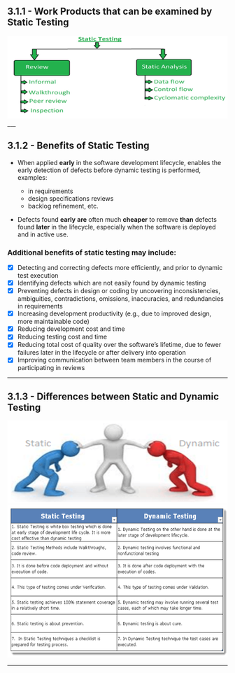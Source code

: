 ## 3.1.1 - **Work Products that can be examined by Static Testing**

<img src="../../images/istqb/static_dynamic_test/static-test-tech.jpg" alt="Work Products that can be examined by Static Testing" width="800" height="190"/>
___

## 3.1.2 - **Benefits of Static Testing**

- When applied **early** in the software development
lifecycle, enables the early detection of defects before dynamic testing is performed, examples:
    - in requirements
    - design specifications reviews
    - backlog refinement, etc.

- Defects found **early** **are** often much **cheaper** to remove **than** defects found **later** in the lifecycle, especially when the software is deployed and in active use.

### **Additional benefits of static testing may include:**

- [x] Detecting and correcting defects more efficiently, and prior to dynamic test execution
- [x] Identifying defects which are not easily found by dynamic testing
- [x] Preventing defects in design or coding by uncovering inconsistencies, ambiguities, contradictions,
omissions, inaccuracies, and redundancies in requirements
- [x] Increasing development productivity (e.g., due to improved design, more maintainable code)
- [x] Reducing development cost and time
- [x] Reducing testing cost and time
- [x] Reducing total cost of quality over the software’s lifetime, due to fewer failures later in the
lifecycle or after delivery into operation
- [x] Improving communication between team members in the course of participating in reviews

___

## 3.1.3 - **Differences between Static and Dynamic Testing**

<img src="../../images/istqb/static_dynamic_test/statvsdyna.webp" alt="Tool support for Performance measurementy" width="550" height="190"/>

<img src="../../images/istqb/static_dynamic_test/stat-dyna.png" alt="Tool support for Performance measurementy" width="1200" height="350"/>

___